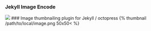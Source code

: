 ### Jekyll Image Encode
<img src="{% base64 http://example.org/image.png %}" />
### Image thumbnailing plugin for Jekyll / octopress
{% thumbnail /path/to/local/image.png 50x50< %}
